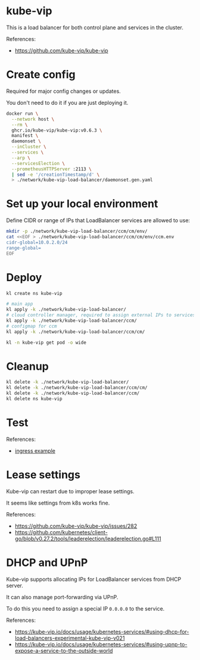 
# kube-vip

This is a load balancer for both control plane and services in the cluster.

References:
- https://github.com/kube-vip/kube-vip

# Create config

Required for major config changes or updates.

You don't need to do it if you are just deploying it.

```bash
docker run \
  --network host \
  --rm \
  ghcr.io/kube-vip/kube-vip:v0.6.3 \
  manifest \
  daemonset \
  --inCluster \
  --services \
  --arp \
  --servicesElection \
  --prometheusHTTPServer :2113 \
  | sed -e '/creationTimestamp/d' \
  > ./network/kube-vip-load-balancer/daemonset.gen.yaml
```

# Set up your local environment

Define CIDR or range of IPs that LoadBalancer services are allowed to use:

```bash
mkdir -p ./network/kube-vip-load-balancer/ccm/cm/env/
cat <<EOF > ./network/kube-vip-load-balancer/ccm/cm/env/ccm.env
cidr-global=10.0.2.0/24
range-global=
EOF
```

# Deploy

```bash
kl create ns kube-vip

# main app
kl apply -k ./network/kube-vip-load-balancer/
# cloud controller manager, required to assign external IPs to services
kl apply -k ./network/kube-vip-load-balancer/ccm/
# configmap for ccm
kl apply -k ./network/kube-vip-load-balancer/ccm/cm/

kl -n kube-vip get pod -o wide
```

# Cleanup

```bash
kl delete -k ./network/kube-vip-load-balancer/
kl delete -k ./network/kube-vip-load-balancer/ccm/cm/
kl delete -k ./network/kube-vip-load-balancer/ccm/
kl delete ns kube-vip
```

# Test

References:
- [ingress example](../../test/ingress/readme.md)

# Lease settings

Kube-vip can restart due to improper lease settings.

It seems like settings from k8s works fine.

References:
- https://github.com/kube-vip/kube-vip/issues/282
- https://github.com/kubernetes/client-go/blob/v0.27.2/tools/leaderelection/leaderelection.go#L111

# DHCP and UPnP

Kube-vip supports allocating IPs for LoadBalancer services from DHCP server.

It can also manage port-forwarding via UPnP.

To do this you need to assign a special IP `0.0.0.0` to the service.

References:
- https://kube-vip.io/docs/usage/kubernetes-services/#using-dhcp-for-load-balancers-experimental-kube-vip-v021
- https://kube-vip.io/docs/usage/kubernetes-services/#using-upnp-to-expose-a-service-to-the-outside-world
